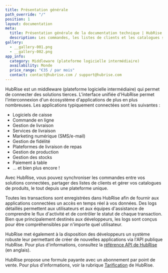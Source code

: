 ```yaml
---
title: Présentation générale
path_override: "/"
position: 1
layout: documentation
meta:
  title: Présentation générale de la documentation technique | HubRise
  description: Les commandes, les listes de clients et les catalogues sont enregistrés dans HubRise pour fournir aux applications connectées un accès en temps réel à vos données. Intégrer des solutions tierces.
gallery:
  - __gallery-001.png
  - __gallery-002.png
app_info:
  category: Middleware (plateforme logicielle intermédiaire)
  availability: Monde
  price_range: "€35 / par mois"
  contact: contact@hubrise.com / support@hubrise.com
---
```


HubRise est un middleware (plateforme logicielle intermédiaire) qui permet de connecter des solutions tierces. L'interface unifiée d'HubRise permet l'interconnexion d'un écosystème d'applications de plus en plus nombreuses. Les applications typiquement connectées sont les suivantes :

- Logiciels de caisse
- Commande en ligne
- Gestion de livraison
- Services de livraison
- Marketing numérique (SMS/e-mail)
- Gestion de fidélité
- Plateformes de livraison de repas
- Gestion de production
- Gestion des stocks
- Paiement à table
- ... et bien plus encore !

Avec HubRise, vous pouvez synchroniser les commandes entre vos solutions connectées, partager des listes de clients et gérer vos catalogues de produits, le tout depuis une plateforme unique.

Toutes les transactions sont enregistrées dans HubRise afin de fournir aux applications connectées un accès en temps réel à vos données. Des logs détaillés permettent aux utilisateurs et aux équipes d'assistance de comprendre le flux d'activité et de contrôler le statut de chaque transaction. Bien que principalement destinés aux développeurs, les logs sont conçus pour être compréhensibles par n'importe quel utilisateur.

HubRise met également à la disposition des développeurs un système robuste leur permettant de créer de nouvelles applications via l'API publique HubRise. Pour plus d'informations, consultez la [référence API de HubRise](/developers/api/general-concepts) (en anglais).

HubRise propose une formule payante avec un abonnement par point de vente. Pour plus d'informations, voir la rubrique [Tarification](/tarifs) de HubRise.
